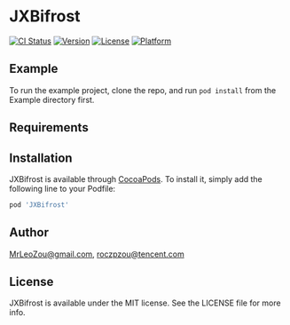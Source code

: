 # JXBifrost

[![CI Status](https://img.shields.io/travis/MrLeoZou@gmail.com/JXBifrost.svg?style=flat)](https://travis-ci.org/MrLeoZou@gmail.com/JXBifrost)
[![Version](https://img.shields.io/cocoapods/v/JXBifrost.svg?style=flat)](https://cocoapods.org/pods/JXBifrost)
[![License](https://img.shields.io/cocoapods/l/JXBifrost.svg?style=flat)](https://cocoapods.org/pods/JXBifrost)
[![Platform](https://img.shields.io/cocoapods/p/JXBifrost.svg?style=flat)](https://cocoapods.org/pods/JXBifrost)

## Example

To run the example project, clone the repo, and run `pod install` from the Example directory first.

## Requirements

## Installation

JXBifrost is available through [CocoaPods](https://cocoapods.org). To install
it, simply add the following line to your Podfile:

```ruby
pod 'JXBifrost'
```

## Author

MrLeoZou@gmail.com, roczpzou@tencent.com

## License

JXBifrost is available under the MIT license. See the LICENSE file for more info.
